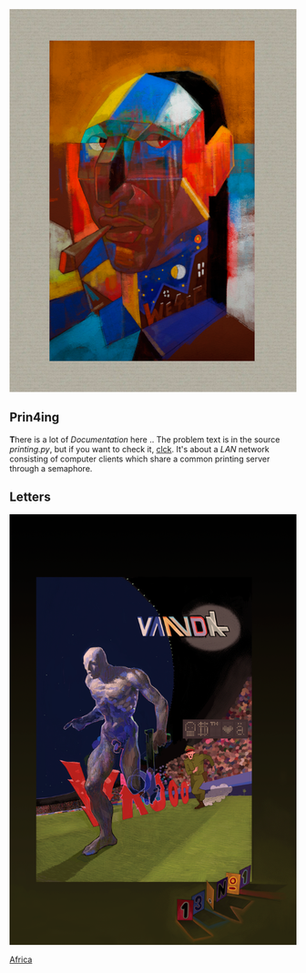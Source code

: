 ![](pix/indiana.png)

## Prin4ing
**T**here is a lot of *Documentation* here .. The problem text is
in the source *printing.py*, but if you want to check it,
[clck](https://ioinformatics.org/files/ioi1995problem3.pdf).
It's about a *LAN* network consisting of computer clients
which share a common printing server through a semaphore.

## Letters
![](pix/13-nomer-edno.png)

[Africa](https://youtu.be/FTQbiNvZqaY)
